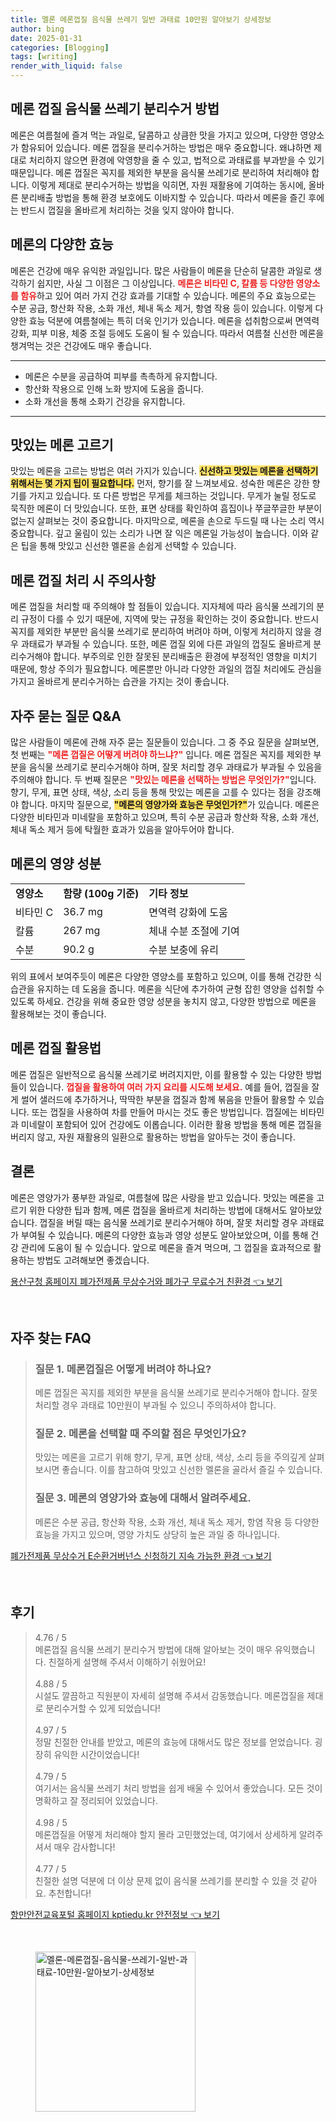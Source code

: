 ```yaml
---
title: 멜론 메론껍질 음식물 쓰레기 일반 과태료 10만원 알아보기 상세정보
author: bing
date: 2025-01-31
categories: [Blogging]
tags: [writing]
render_with_liquid: false
---
```



<h2 id='메론 껍질 음식물 쓰레기 분리수거 방법'>메론 껍질 음식물 쓰레기 분리수거 방법</h2>

<p>메론은 여름철에 즐겨 먹는 과일로, 달콤하고 상큼한 맛을 가지고 있으며, 다양한 영양소가 함유되어 있습니다. 메론 껍질을 분리수거하는 방법은 매우 중요합니다. 왜냐하면 제대로 처리하지 않으면 환경에 악영향을 줄 수 있고, 법적으로 과태료를 부과받을 수 있기 때문입니다. 메론 껍질은 꼭지를 제외한 부분을 음식물 쓰레기로 분리하여 처리해야 합니다. 이렇게 제대로 분리수거하는 방법을 익히면, 자원 재활용에 기여하는 동시에, 올바른 분리배출 방법을 통해 환경 보호에도 이바지할 수 있습니다. 따라서 메론을 즐긴 후에는 반드시 껍질을 올바르게 처리하는 것을 잊지 않아야 합니다.</p>

<h2 id='메론의 다양한 효능'>메론의 다양한 효능</h2>

<p>메론은 건강에 매우 유익한 과일입니다. 많은 사람들이 메론을 단순히 달콤한 과일로 생각하기 쉽지만, 사실 그 이점은 그 이상입니다. <b><span style="color: #ee2323;">메론은 비타민 C, 칼륨 등 다양한 영양소를 함유</span></b>하고 있어 여러 가지 건강 효과를 기대할 수 있습니다. 메론의 주요 효능으로는 수분 공급, 항산화 작용, 소화 개선, 체내 독소 제거, 항염 작용 등이 있습니다. 이렇게 다양한 효능 덕분에 여름철에는 특히 더욱 인기가 있습니다. 메론을 섭취함으로써 면역력 강화, 피부 미용, 체중 조절 등에도 도움이 될 수 있습니다. 따라서 여름철 신선한 메론을 챙겨먹는 것은 건강에도 매우 좋습니다.</p>

<hr />

<ul>
    <li>메론은 수분을 공급하여 피부를 촉촉하게 유지합니다.</li>
    <li>항산화 작용으로 인해 노화 방지에 도움을 줍니다.</li>
    <li>소화 개선을 통해 소화기 건강을 유지합니다.</li>
</ul>

<hr />

<h2 id='맛있는 메론 고르기'>맛있는 메론 고르기</h2>

<p>맛있는 메론을 고르는 방법은 여러 가지가 있습니다. <b><span style="background-color: #ffe066;">신선하고 맛있는 메론을 선택하기 위해서는 몇 가지 팁이 필요합니다.</span></b> 먼저, 향기를 잘 느껴보세요. 성숙한 메론은 강한 향기를 가지고 있습니다. 또 다른 방법은 무게를 체크하는 것입니다. 무게가 눌릴 정도로 묵직한 메론이 더 맛있습니다. 또한, 표면 상태를 확인하여 흠집이나 쭈글쭈글한 부분이 없는지 살펴보는 것이 중요합니다. 마지막으로, 메론을 손으로 두드릴 때 나는 소리 역시 중요합니다. 깊고 울림이 있는 소리가 나면 잘 익은 메론일 가능성이 높습니다. 이와 같은 팁을 통해 맛있고 신선한 멜론을 손쉽게 선택할 수 있습니다.</p>

<h2 id='메론 껍질 처리 시 주의사항'>메론 껍질 처리 시 주의사항</h2>

<p>메론 껍질을 처리할 때 주의해야 할 점들이 있습니다. 지자체에 따라 음식물 쓰레기의 분리 규정이 다를 수 있기 때문에, 지역에 맞는 규정을 확인하는 것이 중요합니다. 반드시 꼭지를 제외한 부분만 음식물 쓰레기로 분리하여 버려야 하며, 이렇게 처리하지 않을 경우 과태료가 부과될 수 있습니다. 또한, 메론 껍질 외에 다른 과일의 껍질도 올바르게 분리수거해야 합니다. 부주의로 인한 잘못된 분리배출은 환경에 부정적인 영향을 미치기 때문에, 항상 주의가 필요합니다. 메론뿐만 아니라 다양한 과일의 껍질 처리에도 관심을 가지고 올바르게 분리수거하는 습관을 가지는 것이 좋습니다.</p>

<h2 id='자주 묻는 질문 Q&A'>자주 묻는 질문 Q&A</h2>

<p>많은 사람들이 메론에 관해 자주 묻는 질문들이 있습니다. 그 중 주요 질문을 살펴보면, 첫 번째는 <b><span style="color: #ee2323;">"메론 껍질은 어떻게 버려야 하느냐?"</span></b> 입니다. 메론 껍질은 꼭지를 제외한 부분을 음식물 쓰레기로 분리수거해야 하며, 잘못 처리할 경우 과태료가 부과될 수 있음을 주의해야 합니다. 두 번째 질문은 <b><span style="color: #ee2323;">"맛있는 메론을 선택하는 방법은 무엇인가?"</span></b>입니다. 향기, 무게, 표면 상태, 색상, 소리 등을 통해 맛있는 메론을 고를 수 있다는 점을 강조해야 합니다. 마지막 질문으로, <b><span style="background-color: #ffe066;">"메론의 영양가와 효능은 무엇인가?"</span></b>가 있습니다. 메론은 다양한 비타민과 미네랄을 포함하고 있으며, 특히 수분 공급과 항산화 작용, 소화 개선, 체내 독소 제거 등에 탁월한 효과가 있음을 알아두어야 합니다.</p>

<h2 id='메론의 영양 성분'>메론의 영양 성분</h2>

<table>
    <tr>
        <td><b>영양소</b></td>
        <td><b>함량 (100g 기준)</b></td>
        <td><b>기타 정보</b></td>
    </tr>
    <tr>
        <td>비타민 C</td>
        <td>36.7 mg</td>
        <td>면역력 강화에 도움</td>
    </tr>
    <tr>
        <td>칼륨</td>
        <td>267 mg</td>
        <td>체내 수분 조절에 기여</td>
    </tr>
    <tr>
        <td>수분</td>
        <td>90.2 g</td>
        <td>수분 보충에 유리</td>
    </tr>
</table>

<p>위의 표에서 보여주듯이 메론은 다양한 영양소를 포함하고 있으며, 이를 통해 건강한 식습관을 유지하는 데 도움을 줍니다. 메론을 식단에 추가하여 균형 잡힌 영양을 섭취할 수 있도록 하세요. 건강을 위해 중요한 영양 성분을 놓치지 않고, 다양한 방법으로 메론을 활용해보는 것이 좋습니다.</p>

<h2 id='메론 껍질 활용법'>메론 껍질 활용법</h2>

<p>메론 껍질은 일반적으로 음식물 쓰레기로 버려지지만, 이를 활용할 수 있는 다양한 방법들이 있습니다. <b><span style="color: #ee2323;">껍질을 활용하여 여러 가지 요리를 시도해 보세요.</span></b> 예를 들어, 껍질을 잘게 썰어 샐러드에 추가하거나, 딱딱한 부분을 껍질과 함께 볶음을 만들어 활용할 수 있습니다. 또는 껍질을 사용하여 차를 만들어 마시는 것도 좋은 방법입니다. 껍질에는 비타민과 미네랄이 포함되어 있어 건강에도 이롭습니다. 이러한 활용 방법을 통해 메론 껍질을 버리지 않고, 자원 재활용의 일환으로 활용하는 방법을 알아두는 것이 좋습니다.</p>

<h2 id='결론'>결론</h2>

<p>메론은 영양가가 풍부한 과일로, 여름철에 많은 사랑을 받고 있습니다. 맛있는 메론을 고르기 위한 다양한 팁과 함께, 메론 껍질을 올바르게 처리하는 방법에 대해서도 알아보았습니다. 껍질을 버릴 때는 음식물 쓰레기로 분리수거해야 하며, 잘못 처리할 경우 과태료가 부여될 수 있습니다. 메론의 다양한 효능과 영양 성분도 알아보았으며, 이를 통해 건강 관리에 도움이 될 수 있습니다. 앞으로 메론을 즐겨 먹으며, 그 껍질을 효과적으로 활용하는 방법도 고려해보면 좋겠습니다.</p>


<p><a class="click-button" title="용산구청 홈페이지 폐가전제품 무상수거와 폐가구 무료수거 친환경" href="https://greenforu.github.io/posts/%EC%9A%A9%EC%82%B0%EA%B5%AC%EC%B2%AD-%ED%99%88%ED%8E%98%EC%9D%B4%EC%A7%80-%ED%8F%90%EA%B0%80%EC%A0%84%EC%A0%9C%ED%92%88-%EB%AC%B4%EC%83%81%EC%88%98%EA%B1%B0%EC%99%80-%ED%8F%90%EA%B0%80%EA%B5%AC-%EB%AC%B4%EB%A3%8C%EC%88%98%EA%B1%B0-%EC%B9%9C%ED%99%98%EA%B2%BD/" rel="dofollow">용산구청 홈페이지 폐가전제품 무상수거와 폐가구 무료수거 친환경 👈 보기</a></p><br>
<h2 id='자주_찾는_FAQ'>자주 찾는 FAQ</h2>
<div itemscope="" itemtype="https://schema.org/FAQPage"> 
<blockquote> 
<div itemscope="" itemprop="mainEntity" itemtype="https://schema.org/Question"> 
<h3 itemprop="name">질문 1. 메론껍질은 어떻게 버려야 하나요?</h3> 
<div itemscope="" itemprop="acceptedAnswer" itemtype="https://schema.org/Answer"> 
<span itemprop="text"> 
<p>메론 껍질은 꼭지를 제외한 부분을 음식물 쓰레기로 분리수거해야 합니다. 잘못 처리할 경우 과태료 10만원이 부과될 수 있으니 주의하셔야 합니다.</p> 
</span> 
</div> 
</div> 

<div itemscope="" itemprop="mainEntity" itemtype="https://schema.org/Question"> 
<h3 itemprop="name">질문 2. 메론을 선택할 때 주의할 점은 무엇인가요?</h3> 
<div itemscope="" itemprop="acceptedAnswer" itemtype="https://schema.org/Answer"> 
<span itemprop="text"> 
<p>맛있는 메론을 고르기 위해 향기, 무게, 표면 상태, 색상, 소리 등을 주의깊게 살펴보시면 좋습니다. 이를 참고하여 맛있고 신선한 멜론을 골라서 즐길 수 있습니다.</p> 
</span> 
</div> 
</div> 

<div itemscope="" itemprop="mainEntity" itemtype="https://schema.org/Question"> 
<h3 itemprop="name">질문 3. 메론의 영양가와 효능에 대해서 알려주세요.</h3> 
<div itemscope="" itemprop="acceptedAnswer" itemtype="https://schema.org/Answer"> 
<span itemprop="text"> 
<p>메론은 수분 공급, 항산화 작용, 소화 개선, 체내 독소 제거, 항염 작용 등 다양한 효능을 가지고 있으며, 영양 가치도 상당히 높은 과일 중 하나입니다.</p> 
</span> 
</div> 
</div> 
</blockquote> 
</div>
<p><a class="click-button" title="폐가전제품 무상수거 E순환거버넌스 신청하기 지속 가능한 환경" href="https://greenforu.github.io/posts/%ED%8F%90%EA%B0%80%EC%A0%84%EC%A0%9C%ED%92%88-%EB%AC%B4%EC%83%81%EC%88%98%EA%B1%B0-E%EC%88%9C%ED%99%98%EA%B1%B0%EB%B2%84%EB%84%8C%EC%8A%A4-%EC%8B%A0%EC%B2%AD%ED%95%98%EA%B8%B0-%EC%A7%80%EC%86%8D-%EA%B0%80%EB%8A%A5%ED%95%9C-%ED%99%98%EA%B2%BD/" rel="dofollow">폐가전제품 무상수거 E순환거버넌스 신청하기 지속 가능한 환경 👈 보기</a></p><br>
<h2 id='후기'>후기</h2>
<div itemscope itemtype="https://schema.org/Product">
  <blockquote>
  <div itemprop="review" itemscope itemtype="https://schema.org/Review">
      <div itemprop="reviewRating" itemscope itemtype="https://schema.org/Rating"> <span itemprop="ratingValue">4.76</span> / <span itemprop="bestRating">5</span> </div>
      <span itemprop="reviewBody">메론껍질 음식물 쓰레기 분리수거 방법에 대해 알아보는 것이 매우 유익했습니다. 친절하게 설명해 주셔서 이해하기 쉬웠어요!</span>
  </div>
  <br>
  <div itemprop="review" itemscope itemtype="https://schema.org/Review">
      <div itemprop="reviewRating" itemscope itemtype="https://schema.org/Rating"> <span itemprop="ratingValue">4.88</span> / <span itemprop="bestRating">5</span> </div>
      <span itemprop="reviewBody">시설도 깔끔하고 직원분이 자세히 설명해 주셔서 감동했습니다. 메론껍질을 제대로 분리수거할 수 있게 되었습니다!</span>
  </div>
  <br>
  <div itemprop="review" itemscope itemtype="https://schema.org/Review">
      <div itemprop="reviewRating" itemscope itemtype="https://schema.org/Rating"> <span itemprop="ratingValue">4.97</span> / <span itemprop="bestRating">5</span> </div>
      <span itemprop="reviewBody">정말 친절한 안내를 받았고, 메론의 효능에 대해서도 많은 정보를 얻었습니다. 굉장히 유익한 시간이었습니다!</span>
  </div>
  <br>
  <div itemprop="review" itemscope itemtype="https://schema.org/Review">
      <div itemprop="reviewRating" itemscope itemtype="https://schema.org/Rating"> <span itemprop="ratingValue">4.79</span> / <span itemprop="bestRating">5</span> </div>
      <span itemprop="reviewBody">여기서는 음식물 쓰레기 처리 방법을 쉽게 배울 수 있어서 좋았습니다. 모든 것이 명확하고 잘 정리되어 있었습니다.</span>
  </div>
  <br>
  <div itemprop="review" itemscope itemtype="https://schema.org/Review">
      <div itemprop="reviewRating" itemscope itemtype="https://schema.org/Rating"> <span itemprop="ratingValue">4.98</span> / <span itemprop="bestRating">5</span> </div>
      <span itemprop="reviewBody">메론껍질을 어떻게 처리해야 할지 몰라 고민했었는데, 여기에서 상세하게 알려주셔서 매우 감사합니다!</span>
  </div>
  <br>
  <div itemprop="review" itemscope itemtype="https://schema.org/Review">
      <div itemprop="reviewRating" itemscope itemtype="https://schema.org/Rating"> <span itemprop="ratingValue">4.77</span> / <span itemprop="bestRating">5</span> </div>
      <span itemprop="reviewBody">친절한 설명 덕분에 더 이상 문제 없이 음식물 쓰레기를 분리할 수 있을 것 같아요. 추천합니다!</span>
  </div>
  </blockquote>
</div>
<p><a class="click-button" title="항만안전교육포털 홈페이지 kptiedu.kr 안전정보" href="https://greenforu.github.io/posts/%ED%95%AD%EB%A7%8C%EC%95%88%EC%A0%84%EA%B5%90%EC%9C%A1%ED%8F%AC%ED%84%B8-%ED%99%88%ED%8E%98%EC%9D%B4%EC%A7%80-kptiedu.kr-%EC%95%88%EC%A0%84%EC%A0%95%EB%B3%B4/" rel="dofollow">항만안전교육포털 홈페이지 kptiedu.kr 안전정보 👈 보기</a></p><br>
<figure class="image"><img src="https://greenforu.github.io/assets/img/thumbnail/멜론-메론껍질-음식물-쓰레기-일반-과태료-10만원-알아보기-상세정보.webp" alt="멜론-메론껍질-음식물-쓰레기-일반-과태료-10만원-알아보기-상세정보" width="256" height="256"></figure>